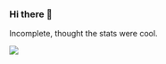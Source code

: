 ### Hi there 👋
Incomplete, thought the stats were cool.

<a href="https://github.com/remingtonc">
  <img align="center" src="https://github-readme-stats.vercel.app/api/top-langs/?username=remingtonc&include_all_commits=true&line_height=35&theme=radical&layout=compact" />
</a>

<!--
**remingtonc/remingtonc** is a ✨ _special_ ✨ repository because its `README.md` (this file) appears on your GitHub profile.

Here are some ideas to get you started:

- 🔭 I’m currently working on ...
- 🌱 I’m currently learning ...
- 👯 I’m looking to collaborate on ...
- 🤔 I’m looking for help with ...
- 💬 Ask me about ...
- 📫 How to reach me: ...
- 😄 Pronouns: ...
- ⚡ Fun fact: ...
-->
